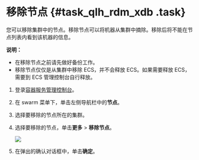 # 移除节点 {#task_qlh_rdm_xdb .task}

您可以移除集群中的节点。移除节点可以将机器从集群中摘除。移除后将不能在节点列表内看到该机器的信息。

**说明：** 

-   在移除节点之前请先做好备份工作。
-   移除节点仅仅是从集群中移除 ECS，并不会释放 ECS。如果需要释放 ECS，需要到 ECS 管理控制台自行释放。

1.  登录[容器服务管理控制台](https://cs.console.aliyun.com)。 
2.  在 swarm 菜单下，单击左侧导航栏中的**节点**。 
3.  选择要移除的节点所在的集群。 
4.  选择要移除的节点，单击**更多** \> **移除节点**。 

    ![](http://static-aliyun-doc.oss-cn-hangzhou.aliyuncs.com/assets/img/7008/4846_zh-CN.png)

5.  在弹出的确认对话框中，单击**确定**。 

